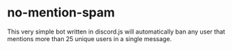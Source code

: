 # no-mention-spam
This very simple bot written in discord.js will automatically ban any user that mentions more than 25 unique users in a single message.
